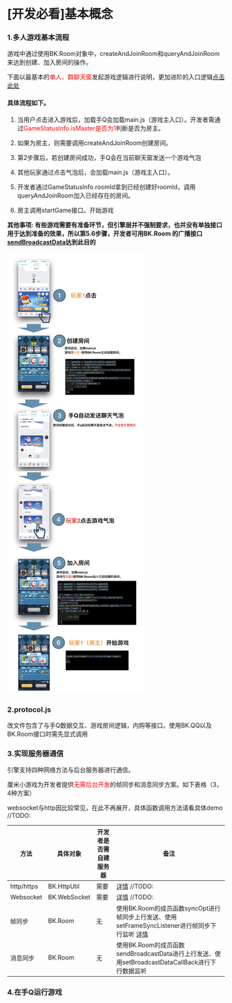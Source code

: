 # [开发必看]基本概念

### 1.多人游戏基本流程
游戏中通过使用BK.Room对象中，createAndJoinRoom和queryAndJoinRoom来达到创建、加入房间的操作。

下面以最基本的<font color="red">单人、群聊天窗</font>发起游戏逻辑进行说明，更加进阶的入口逻辑[点击此处]()

#### 具体流程如下。

1. 当用户点击进入游戏后，加载手Q会加载main.js（游戏主入口）。开发者需通过<font color="red">GameStatusInfo.isMaster是否为1</font>判断是否为房主。

2. 如果为房主，则需要调用createAndJoinRoom创建房间。

3. 第2步骤后，若创建房间成功，手Q会在当前聊天窗发送一个游戏气泡

4. 其他玩家通过点击气泡后，会加载main.js（游戏主入口）。

5. 开发者通过GameStatusInfo.roomId拿到已经创建好roomId，调用queryAndJoinRoom加入已经存在的房间。

6. 房主调用startGame接口。开始游戏

**其他事项: 有些游戏需要有准备环节，但引擎层并不强制要求，也并没有单独接口用于达到准备的效果，所以第5.6步骤，开发者可用BK.Room 的广播接口[sendBroadcastData](http://hudong.qq.com/docs/engine/api/BK.Room.html)达到此目的**

![](./img/main_flow.png)

### 2.protocol.js
改文件包含了与手Q数据交互、游戏房间逻辑，内购等接口。使用BK.QQ以及 BK.Room接口时需先显式调用

### 3.实现服务器通信
引擎支持四种网络方法与后台服务器进行通信。

厘米小游戏为开发者提供<font color="red">无需后台开发</font>的帧同步和消息同步方案。如下表格（3，4种方案）

websocket与http因比较常见，在此不再展开，具体函数调用方法请看具体demo //TODO:

方法 | 具体对象 | 开发者是否需自建服务器| 备注
------------- |  -------------| -------------| -------------
http/https  | BK.HttpUtil  | 需要| [详情]() //TODO:
Websocket | BK.WebSocket |需要| [详情]() //TODO:
帧同步 | BK.Room |无| 使用BK.Room的成员函数syncOpt进行帧同步上行发送、使用setFrameSyncListener进行帧同步下行监听 [详情](http://hudong.qq.com/docs/engine/api/BK.Room.html)
消息同步|BK.Room |无| 使用BK.Room的成员函数sendBroadcastData进行上行发送、使用setBroadcastDataCallBack进行下行数据监听

### 4.在手Q运行游戏
